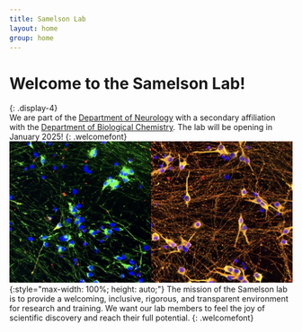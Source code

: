 ```yaml
---
title: Samelson Lab
layout: home
group: home
---
```


# Welcome to the Samelson Lab!
{: .display-4}
<br>
We are part of the [Department of Neurology](https://www.uclahealth.org/departments/neurology) with a secondary affiliation with the [Department of Biological Chemistry](https://biolchem.ucla.edu/). The lab will be opening in January 2025!
{: .welcomefont}
![Fraser lab logo](/static/img/NeuronFun.jpeg){:style="max-width: 100%; height: auto;"}
The mission of the Samelson lab is to provide a welcoming, inclusive, rigorous, and transparent environment for research and training. We want our lab members to feel the joy of scientific discovery and reach their full potential.
{: .welcomefont}
